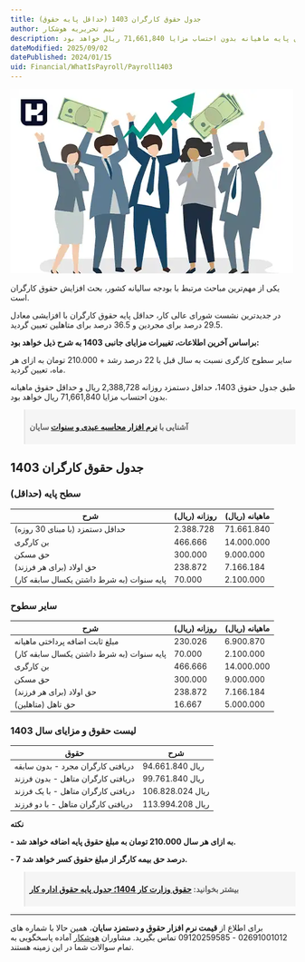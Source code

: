 ```yaml
---
title: جدول حقوق کارگران 1403 (حداقل پایه حقوق)
author: تیم تحریریه هوشکار
description: طبق جدول حقوق کارگران 1403، حداقل دستمزد روزانه 2,388,728 ریال و حداقل حقوق پایه ماهیانه بدون احتساب مزایا 71,661,840 ریال خواهد بود.
dateModified: 2025/09/02
datePublished: 2024/01/15
uid: Financial/WhatIsPayroll/Payroll1403
---
```


![افزایش حقوق کارگران در سال 1403](./Images/Payroll1403.webp)

یکی از مهم‌ترین مباحث مرتبط با بودجه سالیانه کشور، بحث افزایش حقوق کارگران است.

در جدیدترین نشست شورای عالی کار، حداقل پایه حقوق کارگران با افزایشی معادل 29.5 درصد برای مجردین و 36.5 درصد برای متاهلین تعیین گردید.

**براساس آخرین اطلاعات، تغییرات مزایای جانبی 1403 به شرح ذیل خواهد بود:**

سایر سطوح کارگری نسبت به سال قبل با 22 درصد رشد + 210.000 تومان به ازای هر ماه، تعیین گردید.

طبق جدول حقوق 1403، حداقل دستمزد روزانه 2,388,728 ریال و حداقل حقوق ماهیانه بدون احتساب مزایا 71,661,840 ریال خواهد بود.

<blockquote style="background-color:#f5f5f5; padding:0.5rem">
<p><strong>آشنایی با <a href="https://www.hooshkar.com/Software/Sayan/Module/Payroll" target="_blank">نرم افزار محاسبه عیدی و سنوات</a> سایان</strong></p></blockquote>

## جدول حقوق کارگران 1403

### سطح پایه (حداقل)

 شرح |  روزانه (ریال) | ماهیانه (ریال)
------------ | -------------  | -------------
حداقل دستمزد (با مبنای 30 روزه) | 2.388.728 | 71.661.840
بن کارگری | 466.666  | 14.000.000
حق مسکن | 300.000 | 9.000.000
حق اولاد (برای هر فرزند) | 238.872 | 7.166.184
پایه سنوات (به شرط داشتن یکسال سابقه کار) | 70.000 | 2.100.000

### سایر سطوح

 شرح |  روزانه (ریال) | ماهیانه (ریال)
------------ | -------------  | -------------
مبلغ ثابت اضافه پرداختی ماهیانه | 230.026 | 6.900.870
پایه سنوات (به شرط داشتن یکسال سابقه کار) | 70.000 | 2.100.000
بن کارگری | 466.666 | 14.000.000
حق مسکن | 300.000 | 9.000.000
حق اولاد (برای هر فرزند) | 238.872 | 7.166.184
حق تاهل (متاهلین) | 16.667 | 5.000.000

### لیست حقوق و مزایای سال 1403

 حقوق | شرح
------------ | ------------
دریافتی کارگران مجرد - بدون سابقه | 94.661.840 ریال
دریافتی کارگران متاهل - بدون فرزند | 99.761.840 ریال
دریافتی کارگران متاهل - با یک فرزند | 106.828.024 ریال
دریافتی کارگران متاهل - با دو فرزند | 113.994.208 ریال

**نکته**

**- به ازای هر سال 210.000 تومان به مبلغ حقوق پایه اضافه خواهد شد.**

**- 7 درصد حق بیمه کارگر از مبلغ حقوق کسر خواهد شد.**

<blockquote style="background-color:#f5f5f5; padding:0.5rem">
<p><strong>بیشتر بخوانید: <a href="https://www.hooshkar.com/Wiki/Payroll/Payroll1404" target="_blank">حقوق وزارت کار 1404؛ جدول پایه حقوق اداره کار
</a></p></strong></blockquote>

-----
 برای اطلاع از **قیمت نرم افزار حقوق و دستمزد سایان**، همین حالا با شماره های 02691001012 - 09120259585 تماس بگیرید. 
 مشاوران <a href="https://www.hooshkar.com" target="_blank">هوشکار</a> آماده پاسخگویی به تمام سوالات شما در این زمینه هستند.
